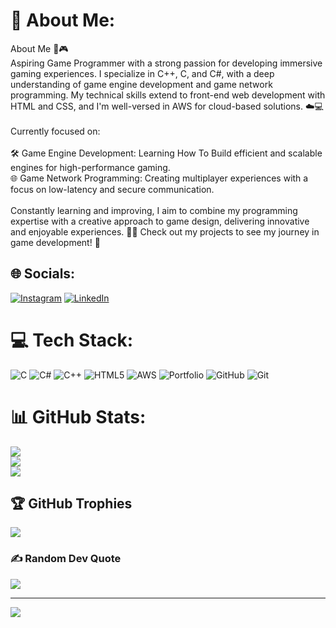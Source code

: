 # 💫 About Me:
About Me 👾🎮<br>Aspiring Game Programmer with a strong passion for developing immersive gaming experiences. I specialize in C++, C, and C#, with a deep understanding of game engine development and game network programming. My technical skills extend to front-end web development with HTML and CSS, and I'm well-versed in AWS for cloud-based solutions. ☁️💻<br><br>Currently focused on:<br><br>🛠️ Game Engine Development: Learning How To Build efficient and scalable engines for high-performance gaming.<br>🌐 Game Network Programming: Creating multiplayer experiences with a focus on low-latency and secure communication.<br><br>Constantly learning and improving, I aim to combine my programming expertise with a creative approach to game design, delivering innovative and enjoyable experiences. 🎨✨ Check out my projects to see my journey in game development! 🚀


## 🌐 Socials:
[![Instagram](https://img.shields.io/badge/Instagram-%23E4405F.svg?logo=Instagram&logoColor=white)](https://instagram.com/vaibhav.b13) [![LinkedIn](https://img.shields.io/badge/LinkedIn-%230077B5.svg?logo=linkedin&logoColor=white)](https://linkedin.com/in/vaibhavbishtgamedev) 

# 💻 Tech Stack:
![C](https://img.shields.io/badge/c-%2300599C.svg?style=for-the-badge&logo=c&logoColor=white) ![C#](https://img.shields.io/badge/c%23-%23239120.svg?style=for-the-badge&logo=csharp&logoColor=white) ![C++](https://img.shields.io/badge/c++-%2300599C.svg?style=for-the-badge&logo=c%2B%2B&logoColor=white) ![HTML5](https://img.shields.io/badge/html5-%23E34F26.svg?style=for-the-badge&logo=html5&logoColor=white) ![AWS](https://img.shields.io/badge/AWS-%23FF9900.svg?style=for-the-badge&logo=amazon-aws&logoColor=white) ![Portfolio](https://img.shields.io/badge/Portfolio-%23000000.svg?style=for-the-badge&logo=firefox&logoColor=#FF7139) ![GitHub](https://img.shields.io/badge/github-%23121011.svg?style=for-the-badge&logo=github&logoColor=white) ![Git](https://img.shields.io/badge/git-%23F05033.svg?style=for-the-badge&logo=git&logoColor=white)
# 📊 GitHub Stats:
![](https://github-readme-stats.vercel.app/api?username=VaibhavBisht-dev&theme=dark&hide_border=false&include_all_commits=true&count_private=true)<br/>
![](https://github-readme-streak-stats.herokuapp.com/?user=VaibhavBisht-dev&theme=dark&hide_border=false)<br/>
![](https://github-readme-stats.vercel.app/api/top-langs/?username=VaibhavBisht-dev&theme=dark&hide_border=false&include_all_commits=true&count_private=true&layout=compact)

## 🏆 GitHub Trophies
![](https://github-profile-trophy.vercel.app/?username=VaibhavBisht-dev&theme=radical&no-frame=false&no-bg=true&margin-w=4)

### ✍️ Random Dev Quote
![](https://quotes-github-readme.vercel.app/api?type=horizontal&theme=radical)

---
[![](https://visitcount.itsvg.in/api?id=VaibhavBisht-dev&icon=5&color=3)](https://visitcount.itsvg.in)

<!-- Proudly created with GPRM ( https://gprm.itsvg.in ) -->
